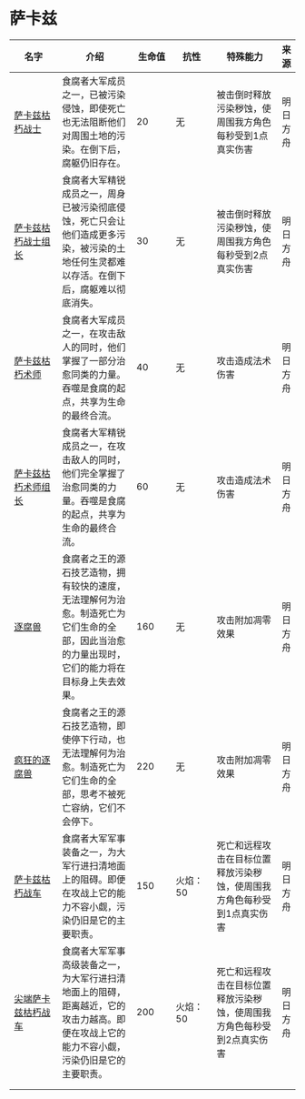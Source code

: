 # 萨卡兹

<table><thead><tr><th width="125.33333333333331">名字</th><th width="205">介绍</th><th width="77">生命值</th><th width="82">抗性</th><th width="171">特殊能力</th><th>来源</th></tr></thead><tbody><tr><td><a href="https://prts.wiki/w/%E8%90%A8%E5%8D%A1%E5%85%B9%E6%9E%AF%E6%9C%BD%E6%88%98%E5%A3%AB">萨卡兹枯朽战士</a></td><td>食腐者大军成员之一，已被污染侵蚀，即使死亡也无法阻断他们对周围土地的污染。在倒下后，腐躯仍旧存在。</td><td>20</td><td>无</td><td>被击倒时释放污染秽蚀，使周围我方角色每秒受到1点真实伤害</td><td>明日方舟</td></tr><tr><td><a href="https://prts.wiki/w/%E8%90%A8%E5%8D%A1%E5%85%B9%E6%9E%AF%E6%9C%BD%E6%88%98%E5%A3%AB%E7%BB%84%E9%95%BF">萨卡兹枯朽战士组长</a></td><td>食腐者大军精锐成员之一，周身已被污染彻底侵蚀，死亡只会让他们造成更多污染，被污染的土地任何生灵都难以存活。在倒下后，腐躯难以彻底消失。</td><td>30</td><td>无</td><td>被击倒时释放污染秽蚀，使周围我方角色每秒受到2点真实伤害</td><td>明日方舟</td></tr><tr><td><a href="https://prts.wiki/w/%E8%90%A8%E5%8D%A1%E5%85%B9%E6%9E%AF%E6%9C%BD%E6%9C%AF%E5%B8%88">萨卡兹枯朽术师</a></td><td>食腐者大军成员之一，在攻击敌人的同时，他们掌握了一部分治愈同类的力量。吞噬是食腐的起点，共享为生命的最终合流。</td><td>40</td><td>无</td><td>攻击造成法术伤害</td><td>明日方舟</td></tr><tr><td><a href="https://prts.wiki/w/%E8%90%A8%E5%8D%A1%E5%85%B9%E6%9E%AF%E6%9C%BD%E6%9C%AF%E5%B8%88%E7%BB%84%E9%95%BF">萨卡兹枯朽术师组长</a></td><td>食腐者大军精锐成员之一，在攻击敌人的同时，他们完全掌握了治愈同类的力量。吞噬是食腐的起点，共享为生命的最终合流。</td><td>60</td><td>无</td><td>攻击造成法术伤害</td><td>明日方舟</td></tr><tr><td><a href="https://prts.wiki/w/%E9%80%90%E8%85%90%E5%85%BD">逐腐兽</a></td><td>食腐者之王的源石技艺造物，拥有较快的速度，无法理解何为治愈。制造死亡为它们生命的全部，因此当治愈的力量出现时，它们的能力将在目标身上失去效果。</td><td>160</td><td>无</td><td>攻击附加凋零效果</td><td>明日方舟</td></tr><tr><td><a href="https://prts.wiki/w/%E7%96%AF%E7%8B%82%E7%9A%84%E9%80%90%E8%85%90%E5%85%BD">疯狂的逐腐兽</a></td><td>食腐者之王的源石技艺造物，即使停下行动，也无法理解何为治愈。制造死亡为它们生命的全部，思考不被死亡容纳，它们不会停下。</td><td>220</td><td>无</td><td>攻击附加凋零效果</td><td>明日方舟</td></tr><tr><td><a href="https://prts.wiki/w/%E8%90%A8%E5%8D%A1%E5%85%B9%E6%9E%AF%E6%9C%BD%E6%88%98%E8%BD%A6">萨卡兹枯朽战车</a></td><td>食腐者大军军事装备之一，为大军行进扫清地面上的阻碍。即便在攻战上它的能力不容小觑，污染仍旧是它的主要职责。</td><td>150</td><td>火焰：50</td><td>死亡和远程攻击在目标位置释放污染秽蚀，使周围我方角色每秒受到1点真实伤害</td><td>明日方舟</td></tr><tr><td><a href="https://prts.wiki/w/%E5%B0%96%E7%AB%AF%E8%90%A8%E5%8D%A1%E5%85%B9%E6%9E%AF%E6%9C%BD%E6%88%98%E8%BD%A6">尖端萨卡兹枯朽战车</a></td><td>食腐者大军军事高级装备之一，为大军行进扫清地面上的阻碍，距离越近，它的攻击力越高。即便在攻战上它的能力不容小觑，污染仍旧是它的主要职责。</td><td>200</td><td>火焰：50</td><td>死亡和远程攻击在目标位置释放污染秽蚀，使周围我方角色每秒受到2点真实伤害</td><td>明日方舟</td></tr><tr><td></td><td></td><td></td><td></td><td></td><td></td></tr><tr><td></td><td></td><td></td><td></td><td></td><td></td></tr></tbody></table>
